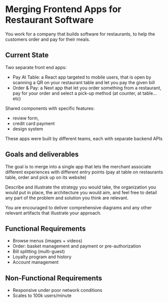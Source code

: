 # Merging Frontend Apps for Restaurant Software

You work for a company that builds software for restaurants, to help the customers order and pay for their meals.

## Current State
Two separate front end apps:
- Pay At Table: a React app targeted to mobile users, that is open by scanning a QR on your restaurant table and let you pay the given bill
- Order & Pay: a Next app that let you order something from a restaurant, pay for your order and select a pick-up method (at counter, at table... etc)

Shared components with specific features:
- review form,
- credit card payment
- design system

These apps were built by different teams, each with separate backend APIs

## Goals and deliverables
The goal is to merge into a single app that lets the merchant associate different experiences with different entry points (pay at table on restaurants table, order and pick up on its website)

Describe and illustrate the strategy you would take, the organization you would put in place, the architecture you would aim, and feel free to detail any part of the problem and solution you think are relevant.

You are encouraged to deliver comprehensive diagrams and any other relevant artifacts that illustrate your approach.

## Functional Requirements
- Browse menus (images + videos)
- Order: basket management and payment or pre-authorization
- Bill splitting (multi-guest)
- Loyalty program and history
- Account management

## Non-Functional Requirements
- Responsive under poor network conditions
- Scales to 100k users/minute
